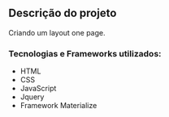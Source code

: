 <h2>Descrição do projeto</h2>
<p>Criando um layout one page.</p>

<h3>Tecnologias e Frameworks utilizados:</h3>
<ul>
<li>HTML</li>
<li>CSS</li>
<li>JavaScript</li>
<li>Jquery</li>
<li>Framework Materialize</li>
</ul>

